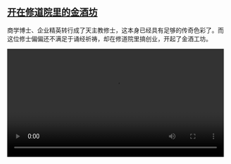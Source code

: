 <!--1639725424000-->
[开在修道院里的金酒坊](https://www.dw.com/zh/%E5%BC%80%E5%9C%A8%E4%BF%AE%E9%81%93%E9%99%A2%E9%87%8C%E7%9A%84%E9%87%91%E9%85%92%E5%9D%8A/a-60133730)
------

<p>商学博士、企业精英转行成了天主教修士，这本身已经具有足够的传奇色彩了。而这位修士偏偏还不满足于诵经祈祷，却在修道院里搞创业，开起了金酒工坊。</small></p><video src="https://tvdownloaddw-a.akamaihd.net/dwtv_video/flv/vdt_zh/2021/bchi211215_001_bchi_211215_gin_01r_sd_sor.mp4" controls style="width:100%"></video>
